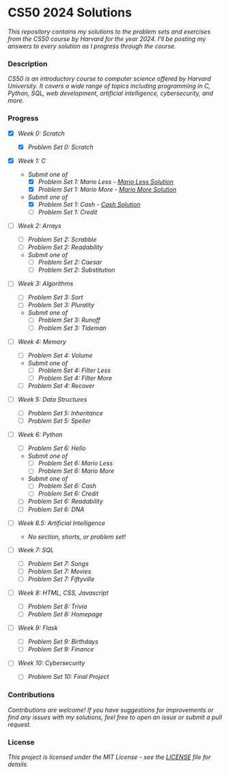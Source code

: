 # CS50 2024 Solutions

*This repository contains my solutions to the problem sets and exercises from the CS50 course by Harvard for the year 2024. I'll be posting my answers to every solution as I progress through the course.*

### Description
*CS50 is an introductory course to computer science offered by Harvard University. It covers a wide range of topics including programming in C, Python, SQL, web development, artificial intelligence, cybersecurity, and more.*

### Progress
- [x] *Week 0: Scratch*
  - [x] *Problem Set 0: Scratch*

- [x] *Week 1: C*
  - *Submit one of*
    - [x] *Problem Set 1: Mario Less - [Mario Less Solution](https://github.com/Lei0x1/cs50-2024/blob/main/Week-1/mario.md)*
    - [x] *Problem Set 1: Mario More - [Mario More Solution](https://github.com/Lei0x1/cs50-2024/blob/main/Week-1/mario-more.md)*
  - *Submit one of*
    - [x] *Problem Set 1: Cash - [Cash Solution](https://github.com/Lei0x1/cs50-2024/blob/main/Week-1/cash.md)*
    - [ ] *Problem Set 1: Credit*

- [ ] *Week 2: Arrays*
  - [ ] *Problem Set 2: Scrabble*
  - [ ] *Problem Set 2: Readability*
  - *Submit one of*
    - [ ] *Problem Set 2: Caesar*
    - [ ] *Problem Set 2: Substitution*

- [ ] *Week 3: Algorithms*
  - [ ] *Problem Set 3: Sort*
  - [ ] *Problem Set 3: Plurality*
  - *Submit one of*
    - [ ] *Problem Set 3: Runoff*
    - [ ] *Problem Set 3: Tideman*

- [ ] *Week 4: Memory*
  - [ ] *Problem Set 4: Volume*
  - *Submit one of*
    - [ ] *Problem Set 4: Filter Less*
    - [ ] *Problem Set 4: Filter More*
  - [ ] *Problem Set 4: Recover*

- [ ] *Week 5: Data Structures*
  - [ ] *Problem Set 5: Inheritance*
  - [ ] *Problem Set 5: Speller*

- [ ] *Week 6: Python*
  - [ ] *Problem Set 6: Hello*
  - *Submit one of*
    - [ ] *Problem Set 6: Mario Less*
    - [ ] *Problem Set 6: Mario More*
  - *Submit one of*
    - [ ] *Problem Set 6: Cash*
    - [ ] *Problem Set 6: Credit*
  - [ ] *Problem Set 6: Readability*
  - [ ] *Problem Set 6: DNA*

- [ ] *Week 6.5: Artificial Intelligence*
  - *No section, shorts, or problem set!*

- [ ] *Week 7: SQL*
  - [ ] *Problem Set 7: Songs*
  - [ ] *Problem Set 7: Movies*
  - [ ] *Problem Set 7: Fiftyville*

- [ ] *Week 8: HTML, CSS, Javascript*
  - [ ] *Problem Set 8: Trivia*
  - [ ] *Problem Set 8: Homepage*

- [ ] *Week 9: Flask*
  - [ ] *Problem Set 9: Birthdays*
  - [ ] *Problem Set 9: Finance*

- [ ] *Week 10: Cybersecurity*
  - [ ] *Problem Set 10: Final Project*

### Contributions
*Contributions are welcome! If you have suggestions for improvements or find any issues with my solutions, feel free to open an issue or submit a pull request.*

### License
*This project is licensed under the MIT License - see the [LICENSE](https://github.com/Lei0x1/cs50-2024/blob/main/LICENSE) file for details.*
